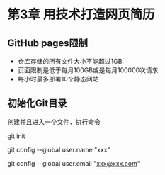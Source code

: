 # 第3章 用技术打造网页简历 

## GitHub pages限制

- 仓库存储的所有文件大小不能超过1GB
- 页面限制是低于每月100GB或是每月100000次请求
- 每小时最多部署10个静态网站

## 初始化Git目录

创建并且进入一个文件，执行命令

git init

git config --global user.name "xxx"

git config --global user.email "xxx@xxx.com"


